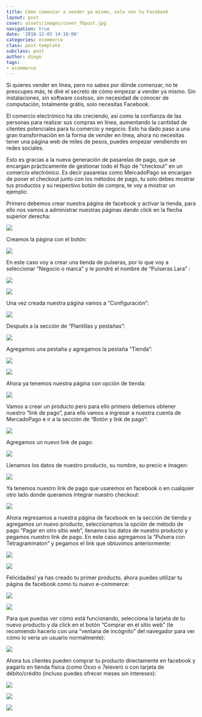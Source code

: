 ```yaml
---
title: Cómo comenzar a vender ya mismo, solo con tu Facebook
layout: post
cover: assets/images/cover_fbpost.jpg
navigation: true
date: '2018-12-03 14:10:00'
categories: ecommerce
class: post-template
subclass: post
author: diego
tags:
- ecommerce
---
```


Si quieres vender en línea, pero no sabes por dónde comenzar, no te preocupes más, te diré el secreto de cómo empezar a vender ya mismo. Sin instalaciones, sin software costoso, sin necesidad de conocer de computación, totalmente grátis, solo necesitas Facebook.

El comercio electrónico ha ido creciendo, así como la confianza de las personas para realizar sus compras en línea, aumentando la cantidad de clientes potenciales para tu comercio y negocio. Esto ha dado paso a una gran transformación en la forma de vender en línea, ahora no necesitas tener una página web de miles de pesos, puedes empezar vendiendo en redes sociales.

Esto es gracias a la nueva generación de pasarelas de pago, que se encargan prácticamente de gestionar todo el flujo de “checkout” en un comercio electrónico. Es decir pasarelas como MercadoPago se encargan de poner el checkout junto con los métodos de pago, tu solo debes mostrar tus productos y su respectivo botón de compra, te voy a mostrar un ejemplo:

Primero debemos crear nuestra página de facebook y activar la tienda, para ello nos vamos a administrar nuestras páginas dando click en la flecha superior derecha:

![](/assets/images/fbpost_1.png)

Creamos la página con el botón:

![](/assets/images/fbpost_2.png)

En este caso voy a crear una tienda de pulseras, por lo que voy a seleccionar “Negocio o marca” y le pondré el nombre de “Pulseras Lara” :

![](/assets/images/fbpost_3.png)

![](/assets/images/fbpost_4.png)

Una vez creada nuestra página vamos a “Configuración”:

![](/assets/images/fbpost_5.png)

Después a la sección de “Plantillas y pestañas”:

![](/assets/images/fbpost_6.png)

Agregamos una pestaña y agregamos la pestaña “Tienda”:

![](/assets/images/fbpost_7.png)

![](/assets/images/fbpost_8.png)

Ahora ya tenemos nuestra página con opción de tienda:

![](/assets/images/fbpost_9.png)

Vamos a crear un producto pero para ello primero debemos obtener nuestro “link de pago”, para ello vamos a ingresar a nuestra cuenta de MercadoPago e ir a la sección de “Botón y link de pago”:

![](/assets/images/fbpost_10.png)

Agregamos un nuevo link de pago:

![](/assets/images/fbpost_11.png)

Llenamos los datos de nuestro producto, su nombre, su precio e imagen:

![](/assets/images/fbpost_12.png)

Ya tenemos nuestro link de pago que usaremos en facebook o en cualquier otro lado donde queramos integrar nuestro checkout:

![](/assets/images/fbpost_13.png)

Ahora regresamos a nuestra página de facebook en la sección de tienda y agregamos un nuevo producto, seleccionamos la opción de método de pago “Pagar en otro sitio web”, llenamos los datos de nuestro producto y pegamos nuestro link de pago. En este caso agregamos la “Pulsera con Tetragrammaton” y pegamos el link que obtuvimos anteriormente:

![](/assets/images/fbpost_14.png)

![](/assets/images/fbpost_15.png)

Felicidades! ya has creado tu primer producto, ahora puedes utilizar tu página de facebook como tu nuevo e-commerce:

![](/assets/images/fbpost_16.png)

![](/assets/images/fbpost_17.png)

Para que puedas ver cómo está funcionando, selecciona la tarjeta de tu nuevo producto y da click en el botón “Comprar en el sitio web” (te recomiendo hacerlo con una “ventana de incógnito” del navegador para ver cómo lo vería un usuario normalmente):

![](/assets/images/fbpost_18.png)

Ahora tus clientes pueden comprar tu producto directamente en facebook y pagarlo en tienda física (como Oxxo o 7eleven) o con tarjeta de débito/crédito (incluso puedes ofrecer meses sin intereses):

![](/assets/images/fbpost_19.png)

![](/assets/images/fbpost_20.png)

![](/assets/images/fbpost_21.png)